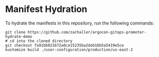 # Manifest Hydration

To hydrate the manifests in this repository, run the following commands:

```shell
git clone https://github.com/zachaller/argocon-gitops-promoter-hydrate-demo
# cd into the cloned directory
git checkout fa91bb921b72a0ce15235ba2deb16b5a5419e5ce
kustomize build ./user-configuration/production/us-east-2
```
